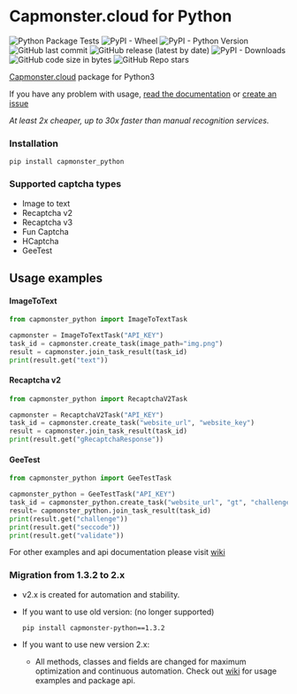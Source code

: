 Capmonster.cloud for Python
=
![Python Package Tests](https://github.com/alperensert/capmonster_python/actions/workflows/pythonpackage.yml/badge.svg?branch=master) ![PyPI - Wheel](https://img.shields.io/pypi/wheel/capmonster-python?style=plastic) ![PyPI - Python Version](https://img.shields.io/pypi/pyversions/capmonster_python?style=flat) ![GitHub last commit](https://img.shields.io/github/last-commit/alperensert/capmonster_python?style=flat) ![GitHub release (latest by date)](https://img.shields.io/github/v/release/alperensert/capmonster_python?style=flat) ![PyPI - Downloads](https://img.shields.io/pypi/dm/capmonster_python?style=flat) ![GitHub code size in bytes](https://img.shields.io/github/languages/code-size/alperensert/capmonster_python?style=flat) ![GitHub Repo stars](https://img.shields.io/github/stars/alperensert/capmonster_python?style=social) 

[Capmonster.cloud](https://capmonster.cloud) package for Python3

If you have any problem with usage, [read the documentation](https://github.com/alperensert/capmonster_python/wiki) or [create an issue](https://github.com/alperensert/capmonster_python/issues/new)

*At least 2x cheaper, up to 30x faster than manual recognition services.*

### Installation
```
pip install capmonster_python
```

### Supported captcha types
- Image to text
- Recaptcha v2
- Recaptcha v3
- Fun Captcha
- HCaptcha
- GeeTest

Usage examples
-

#### ImageToText

```python
from capmonster_python import ImageToTextTask

capmonster = ImageToTextTask("API_KEY")
task_id = capmonster.create_task(image_path="img.png")
result = capmonster.join_task_result(task_id)
print(result.get("text"))
```

#### Recaptcha v2

```python
from capmonster_python import RecaptchaV2Task

capmonster = RecaptchaV2Task("API_KEY")
task_id = capmonster.create_task("website_url", "website_key")
result = capmonster.join_task_result(task_id)
print(result.get("gRecaptchaResponse"))
```

#### GeeTest

```python
from capmonster_python import GeeTestTask

capmonster_python = GeeTestTask("API_KEY")
task_id = capmonster_python.create_task("website_url", "gt", "challenge")
result= capmonster_python.join_task_result(task_id)
print(result.get("challenge"))
print(result.get("seccode"))
print(result.get("validate"))
```

For other examples and api documentation please visit [wiki](https://github.com/alperensert/capmonster_python/wiki)

### Migration from 1.3.2 to 2.x
- v2.x is created for automation and stability.
- If you want to use old version: (no longer supported)

    ```
    pip install capmonster-python==1.3.2
    ```
- If you want to use new version 2.x:
  - All methods, classes and fields are changed for maximum optimization and continuous automation.
    Check out [wiki](https://github.com/alperensert/capmonster_python/wiki) for usage examples and package api.